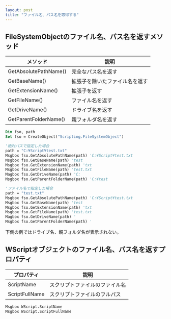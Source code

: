 ```yaml
---
layout: post
title: "ファイル名、パス名を取得する"
---
```


## FileSystemObjectのファイル名、パス名を返すメソッド

|メソッド|説明|
|---|---|
|GetAbsolutePathName()|完全なパス名を返す|
|GetBaseName()|拡張子を除いたファイル名を返す|
|GetExtensionName()|拡張子を返す|
|GetFileName()|ファイル名を返す|
|GetDriveName()|ドライブ名を返す|
|GetParentFolderName()|親フォルダ名を返す|

```vb
Dim fso, path
Set fso = CreateObject("Scripting.FileSystemObject")

'絶対パスで指定した場合
path = "C:¥Script¥test.txt"
Msgbox fso.GetAbsolutePathName(path) 'C:¥Script¥test.txt
Msgbox fso.GetBaseName(path) 'test
Msgbox fso.GetExtensionName(path) 'txt
Msgbox fso.GetFileName(path) 'test.txt
Magbox fso.GetDriveName(path) 'C:
Msgbox fso.GetParentFolderName(path) 'C:¥test

'ファイル名で指定した場合
path = "test.txt"
Msgbox fso.GetAbsolutePathName(path) 'C:¥Script¥test.txt
Msgbox fso.GetBaseName(path) 'test
Msgbox fso.GetExtensionName(path) 'txt
Msgbox fso.GetFileName(path) 'test.txt
Magbox fso.GetDriveName(path) '
Msgbox fso.GetParentFolderName(path) '
```

下側の例ではドライブ名、親フォルダ名が表示されない。

## WScriptオブジェクトのファイル名、パス名を返すプロパティ

|プロパティ|説明|
|---|---|
|ScriptName|スクリプトファイルのファイル名|
|ScriptFullName|スクリプトファイルのフルパス|

```vb
Msgbox WScript.ScriptName
Msgbox WScript.ScriptFullName
```


